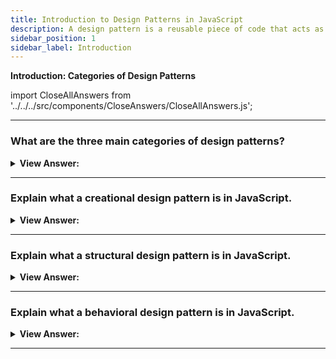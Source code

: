 ```yaml
---
title: Introduction to Design Patterns in JavaScript
description: A design pattern is a reusable piece of code that acts as a solution to recurring problems in JavaScript.
sidebar_position: 1
sidebar_label: Introduction
---
```


<!-- check word doc notes and updates -->

**Introduction: Categories of Design Patterns**

import CloseAllAnswers from '../../../src/components/CloseAnswers/CloseAllAnswers.js';

<CloseAllAnswers />

---

### What are the three main categories of design patterns?

<details>
  <summary>
    <strong>View Answer:</strong>
  </summary>
  <div>
    <div>
      <strong>Interview Response:</strong> The three main design patterns categories in JavaScript are creational, structural, and behavioral design patterns.<br/><br/>
      <strong>Diagram:</strong><br /><br />
    <img src="/img/design-patterns-categories.png" /><br /><br />
    </div>

  </div>
</details>

---

### Explain what a creational design pattern is in JavaScript.

<details>
  <summary>
    <strong>View Answer:</strong>
  </summary>
  <div>
    <div>
      <strong>Interview Response:</strong> Creation design patterns handle object creation and reduce complexity in object creation in JavaScript. Examples of creational design patterns include the constructor, factory, prototype, and singleton patterns.
    </div>    
  </div>
</details>

---

### Explain what a structural design pattern is in JavaScript.

<details>
  <summary>
    <strong>View Answer:</strong>
  </summary>
  <div>
    <div>
      <strong>Interview Response:</strong> Structural design patterns focus on object composition in JavaScript. It is a way to detail and builds objects and classes into larger structures. They act as a middle man and reduce unnecessary application mutation and maintain relationships between objects. Examples of structural design patterns include the module, decorator, facade, adapter, and proxy patterns.
    </div>    
  </div>
</details>

---

### Explain what a behavioral design pattern is in JavaScript.

<details>
  <summary>
    <strong>View Answer:</strong>
  </summary>
  <div>
    <div>
      <strong>Interview Response:</strong> Behavioral design patterns identify communication between objects. This increases flexibility in the way our application carries out communication. Examples of structural design patterns include the chain of responsibility, command, observer, iterator, strategy, and template patterns.
    </div>    
  </div>
</details>

---
